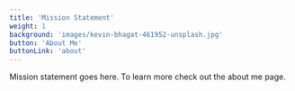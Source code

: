 ```yaml
---
title: 'Mission Statement'
weight: 1
background: 'images/kevin-bhagat-461952-unsplash.jpg'
button: 'About Me'
buttonLink: 'about'
---
```


Mission statement goes here. To learn more check out the about me page.
